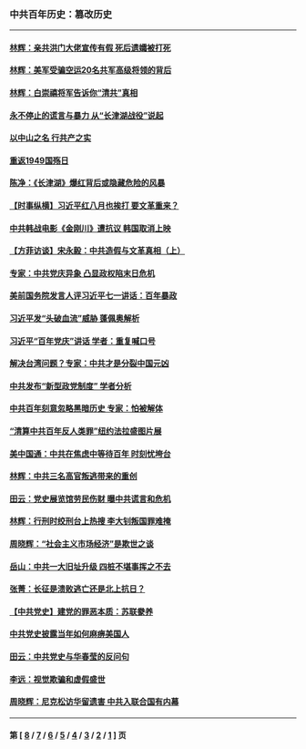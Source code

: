### 中共百年历史：篡改历史
---
#### [林辉：亲共洪门大佬宣传有假 死后遗孀被打死](../../pages/nf1176115/n14057205.md?10110430) 
#### [林辉：美军受骗空运20名共军高级将领的背后](../../pages/nf1176115/n14052185.md?10110430) 
#### [林辉：白崇禧将军告诉你“清共”真相](../../pages/nf1176115/n14044216.md?10110430) 
#### [永不停止的谎言与暴力 从“长津湖战役”说起](../../pages/nf1176115/n13494094.md?10110430) 
#### [以中山之名 行共产之实](../../pages/nf1176115/n13346437.md?10110430) 
#### [重返1949国殇日](../../pages/nf1176115/n13346372.md?10110430) 
#### [陈净：《长津湖》爆红背后或隐藏危险的风暴](../../pages/nf1176115/n13314364.md?10110430) 
#### [【时事纵横】习近平红八月也挨打 要文革重来？](../../pages/nf1176115/n13231393.md?10110430) 
#### [中共韩战电影《金刚川》遭抗议 韩国取消上映](../../pages/nf1176115/n13219114.md?10110430) 
#### [【方菲访谈】宋永毅：中共造假与文革真相（上）](../../pages/nf1176115/n13200760.md?10110430) 
#### [专家：中共党庆异象 凸显政权陷末日危机](../../pages/nf1176115/n13067084.md?10110430) 
#### [美前国务院发言人评习近平七一讲话：百年暴政](../../pages/nf1176115/n13066986.md?10110430) 
#### [习近平发“头破血流”威胁 蓬佩奥解析](../../pages/nf1176115/n13063604.md?10110430) 
#### [习近平“百年党庆”讲话 学者：重复喊口号](../../pages/nf1176115/n13061411.md?10110430) 
#### [解决台湾问题？专家：中共才是分裂中国元凶](../../pages/nf1176115/n13060811.md?10110430) 
#### [中共发布“新型政党制度” 学者分析](../../pages/nf1176115/n13056354.md?10110430) 
#### [中共百年刻意忽略黑暗历史 专家：怕被解体](../../pages/nf1176115/n13056056.md?10110430) 
#### [“清算中共百年反人类罪”纽约法拉盛图片展](../../pages/nf1176115/n13052220.md?10110430) 
#### [美中国通：中共在焦虑中等待百年 时刻忧垮台](../../pages/nf1176115/n13048820.md?10110430) 
#### [林辉：中共三名高官叛逃带来的重创](../../pages/nf1176115/n13035206.md?10110430) 
#### [田云：党史展览馆劳民伤财 曝中共谎言和危机](../../pages/nf1176115/n13033900.md?10110430) 
#### [林辉：行刑时绞刑台上热搜 李大钊叛国罪难掩](../../pages/nf1176115/n13031965.md?10110430) 
#### [周晓辉：“社会主义市场经济”是欺世之谈](../../pages/nf1176115/n13024090.md?10110430) 
#### [岳山：中共一大旧址升级 四桩不堪事挥之不去](../../pages/nf1176115/n13021697.md?10110430) 
#### [张菁：长征是溃败逃亡还是北上抗日？](../../pages/nf1176115/n13020585.md?10110430) 
#### [【中共党史】建党的罪恶本质：苏联豢养](../../pages/nf1176115/n13011888.md?10110430) 
#### [中共党史披露当年如何麻痹美国人](../../pages/nf1176115/n12966400.md?10110430) 
#### [田云：中共党史与华春莹的反问句](../../pages/nf1176115/n12765178.md?10110430) 
#### [李远：视觉欺骗和虚假盛世](../../pages/nf1176115/n12993376.md?10110430) 
#### [周晓辉：尼克松访华留遗害 中共入联合国有内幕](../../pages/nf1176115/n12991422.md?10110430) 

---
#### 第 [ [8](./8.md?10110430) / [7](./7.md?10110430) / [6](./6.md?10110430) / [5](./5.md?10110430) / [4](./4.md?10110430) / [3](./3.md?10110430) / [2](./2.md?10110430) / [1](./1.md?10110430) ] 页
